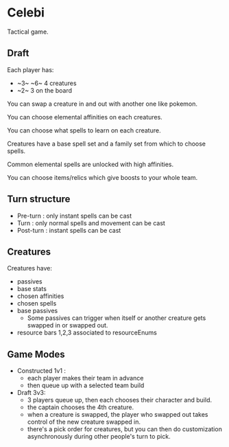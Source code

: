 # Celebi

Tactical game.

## Draft

Each player has: 
  - ~3~ ~6~ 4 creatures 
  - ~2~ 3 on the board

You can swap a creature in and out with another one like pokemon.

You can choose elemental affinities on each creatures.

You can choose what spells to learn on each creature.

Creatures have a base spell set and a family set from which to choose spells.

Common elemental spells are unlocked with high affinities.

You can choose items/relics which give boosts to your whole team.

## Turn structure

- Pre-turn : only instant spells can be cast
- Turn : only normal spells and movement can be cast
- Post-turn : instant spells can be cast

## Creatures

Creatures have:
- passives
- base stats
- chosen affinities
- chosen spells
- base passives
  - Some passives can trigger when itself or another creature gets swapped in or swapped out.
- resource bars 1,2,3 associated to resourceEnums

## Game Modes
- Constructed 1v1 : 
  - each player makes their team in advance
  - then queue up with a selected team build
- Draft 3v3: 
  - 3 players queue up, then each chooses their character and build. 
  - the captain chooses the 4th creature. 
  - when a creature is swapped, the player who swapped out takes control of the new creature swapped in.
  - there's a pick order for creatures, but you can then do customization asynchronously during other people's turn to pick.





